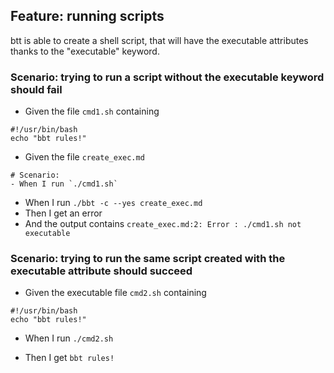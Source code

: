 ## Feature: running scripts

btt is able to create a shell script, that will have the executable attributes thanks to the "executable" keyword.
  
### Scenario: trying to run a script without the executable keyword should fail

- Given the file `cmd1.sh` containing
~~~
#!/usr/bin/bash
echo "bbt rules!"
~~~

- Given the file `create_exec.md` 
~~~
# Scenario:
- When I run `./cmd1.sh`
~~~

- When I run `./bbt -c --yes create_exec.md`
- Then I get an error
- And  the output contains `create_exec.md:2: Error : ./cmd1.sh not executable`

### Scenario: trying to run the same script created with the executable attribute should succeed

- Given the executable file `cmd2.sh` containing
~~~
#!/usr/bin/bash
echo "bbt rules!"
~~~

- When I run `./cmd2.sh`

- Then I get `bbt rules!`

